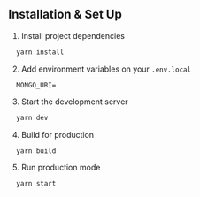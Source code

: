 ## Installation & Set Up

1. Install project dependencies

```bash
  yarn install 
```

2. Add environment variables on your `.env.local`

```env
  MONGO_URI=
```

3. Start the development server

```bash
  yarn dev
```

4. Build for production

```bash
  yarn build
```

5. Run production mode

```bash
  yarn start
```
